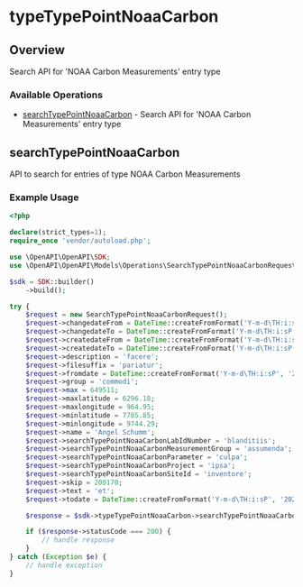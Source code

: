# typeTypePointNoaaCarbon

## Overview

Search API for 'NOAA Carbon Measurements' entry type

### Available Operations

* [searchTypePointNoaaCarbon](#searchtypepointnoaacarbon) - Search API for 'NOAA Carbon Measurements' entry type

## searchTypePointNoaaCarbon

API to search for entries of type NOAA Carbon Measurements

### Example Usage

```php
<?php

declare(strict_types=1);
require_once 'vendor/autoload.php';

use \OpenAPI\OpenAPI\SDK;
use \OpenAPI\OpenAPI\Models\Operations\SearchTypePointNoaaCarbonRequest;

$sdk = SDK::builder()
    ->build();

try {
    $request = new SearchTypePointNoaaCarbonRequest();
    $request->changedateFrom = DateTime::createFromFormat('Y-m-d\TH:i:sP', '2022-04-30T03:55:16.926Z');
    $request->changedateTo = DateTime::createFromFormat('Y-m-d\TH:i:sP', '2022-07-17T07:41:52.559Z');
    $request->createdateFrom = DateTime::createFromFormat('Y-m-d\TH:i:sP', '2021-05-24T06:04:24.357Z');
    $request->createdateTo = DateTime::createFromFormat('Y-m-d\TH:i:sP', '2022-02-26T13:41:14.544Z');
    $request->description = 'facere';
    $request->filesuffix = 'pariatur';
    $request->fromdate = DateTime::createFromFormat('Y-m-d\TH:i:sP', '2022-06-02T20:48:09.142Z');
    $request->group = 'commodi';
    $request->max = 649511;
    $request->maxlatitude = 6296.18;
    $request->maxlongitude = 964.95;
    $request->minlatitude = 7785.85;
    $request->minlongitude = 9744.29;
    $request->name = 'Angel Schumm';
    $request->searchTypePointNoaaCarbonLabIdNumber = 'blanditiis';
    $request->searchTypePointNoaaCarbonMeasurementGroup = 'assumenda';
    $request->searchTypePointNoaaCarbonParameter = 'culpa';
    $request->searchTypePointNoaaCarbonProject = 'ipsa';
    $request->searchTypePointNoaaCarbonSiteId = 'inventore';
    $request->skip = 200170;
    $request->text = 'et';
    $request->todate = DateTime::createFromFormat('Y-m-d\TH:i:sP', '2022-11-05T05:50:08.633Z');

    $response = $sdk->typeTypePointNoaaCarbon->searchTypePointNoaaCarbon($request);

    if ($response->statusCode === 200) {
        // handle response
    }
} catch (Exception $e) {
    // handle exception
}
```
